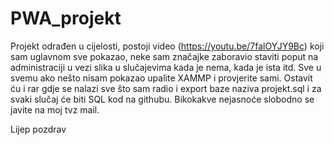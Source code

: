 # PWA_projekt

Projekt odrađen u cijelosti, postoji video (https://youtu.be/7falOYJY9Bc) koji sam uglavnom sve pokazao, neke sam značajke zaboravio staviti poput na administraciji u vezi slika u slučajevima kada je nema, kada je ista itd. Sve u svemu ako nešto nisam pokazao upalite XAMMP i provjerite sami. Ostavit ću i rar gdje se nalazi sve što sam radio i export baze naziva projekt.sql i za svaki slučaj će biti SQL kod na githubu. Bikokakve nejasnoće slobodno se javite na moj tvz mail. 

Lijep pozdrav
